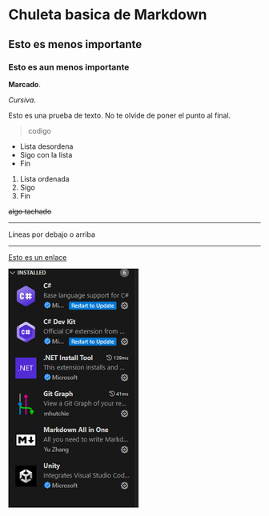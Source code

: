 # Chuleta basica de Markdown

## Esto es menos importante

### Esto es aun menos importante

**Marcado**.

*Cursiva*.

Esto es una prueba de texto. No te olvide de poner el punto al final.

>codigo

- Lista desordena
- Sigo con la lista
- Fin

1. Lista ordenada
2. Sigo
3. Fin

~~algo tachado~~

---

Lineas por debajo o arriba

---

[Esto es un enlace](https://www.markdownguide.org/cheat-sheet/)

![Y esto una imagen, o enlazas un direccion online o dejas una imagen en la carpeta del Markdown, estas son la extensiones utilizadas en clase](extensiones.png)